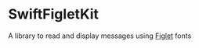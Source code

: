 # SwiftFigletKit

A library to read and display messages using [Figlet](http://www.figlet.org/) fonts 
